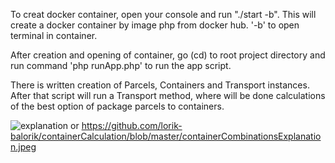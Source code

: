 To creat docker container, open your console and run "./start -b".
This will create a docker container by image php from docker hub.
'-b' to open terminal in container.

After creation and opening of container, go (cd) to root project directory and run command 'php runApp.php' to run the app script.

There is written creation of Parcels, Containers and Transport instances.
After that script will run a Transport method, where will be done calculations of the best option of package parcels to containers.

<img src="emendisAssignment/containerCombinationsExplanation.jpeg" alt="explanation"/> or https://github.com/lorik-balorik/containerCalculation/blob/master/containerCombinationsExplanation.jpeg

